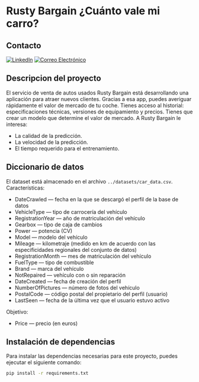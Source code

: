 # Rusty Bargain ¿Cuánto vale mi carro?

## Contacto
[![LinkedIn](https://img.shields.io/badge/LinkedIn-0077B5?style=for-the-badge&logo=linkedin&logoColor=white)](https://www.linkedin.com/in/andres946/)
[![Correo Electrónico](https://img.shields.io/badge/Correo%20Electrónico-andresgvelasquez8@gmail.com-red?style=for-the-badge&logo=mail.ru)](mailto:andresgvelasquez8@gmail.com) 

## Descripcion del proyecto

El servicio de venta de autos usados Rusty Bargain está desarrollando una aplicación para atraer nuevos clientes. Gracias a esa app, puedes averiguar rápidamente el valor de mercado de tu coche. Tienes acceso al historial: especificaciones técnicas, versiones de equipamiento y precios. Tienes que crear un modelo que determine el valor de mercado.
A Rusty Bargain le interesa:
- La calidad de la predicción.
- La velocidad de la predicción.
- El tiempo requerido para el entrenamiento.

## Diccionario de datos

El dataset está almacenado en el archivo `../datasets/car_data.csv`.
Características:  
- DateCrawled — fecha en la que se descargó el perfil de la base de datos
- VehicleType — tipo de carrocería del vehículo
- RegistrationYear — año de matriculación del vehículo
- Gearbox — tipo de caja de cambios
- Power — potencia (CV)
- Model — modelo del vehículo
- Mileage — kilometraje (medido en km de acuerdo con las especificidades regionales del conjunto de datos)
- RegistrationMonth — mes de matriculación del vehículo
- FuelType — tipo de combustible
- Brand — marca del vehículo
- NotRepaired — vehículo con o sin reparación
- DateCreated — fecha de creación del perfil
- NumberOfPictures — número de fotos del vehículo
- PostalCode — código postal del propietario del perfil (usuario)
- LastSeen — fecha de la última vez que el usuario estuvo activo  

Objetivo:
- Price — precio (en euros)

## Instalación de dependencias

Para instalar las dependencias necesarias para este proyecto, puedes ejecutar el siguiente comando:

```bash
pip install -r requirements.txt
```
